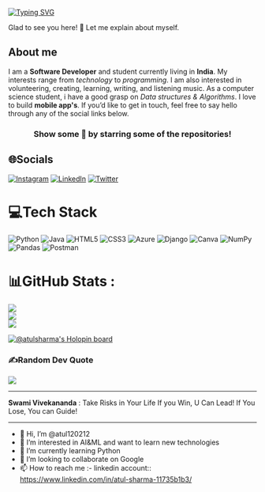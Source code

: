 [![Typing SVG](https://readme-typing-svg.herokuapp.com?font=Fira+Code&size=30&pause=1000&color=0000FF&width=435&lines=%F0%9F%91%8B+Hi+there%2C+I'm+Atul!++%F0%9F%A7%91%F0%9F%8F%BB%E2%80%8D%F0%9F%92%BC;A+software+developer+%F0%9F%92%BB;Tech+Educator++%F0%9F%91%A8%F0%9F%8F%BB%E2%80%8D%F0%9F%92%BB;And+a+Traveller+%F0%9F%9A%80)](https://git.io/typing-svg)

Glad to see you here!  🤩
Let me explain about myself.

## About me

I am a **Software Developer** and student currently living in **India**. My interests range from *technology* to *programming*. I am also interested in volunteering, creating, learning, writing, and listening music.
As a computer science student, i have a good grasp on *Data structures & Algorithms*. I love to build **mobile app's**. If you’d like to get in touch, feel free to say hello through any of the social links below.
<div align="center">

### Show some 💓 by starring some of the repositories!
</div>


## 🌐Socials
[![Instagram](https://img.shields.io/badge/Instagram-%23E4405F.svg?logo=Instagram&logoColor=white)]() [![LinkedIn](https://img.shields.io/badge/LinkedIn-%230077B5.svg?logo=linkedin&logoColor=white)](https://www.linkedin.com/in/atul-sharma-11735b1b3/) [![Twitter](https://img.shields.io/badge/Twitter-%231DA1F2.svg?logo=Twitter&logoColor=white)](https://twitter.com/Atulsharma2002) 

# 💻Tech Stack
![Python](https://img.shields.io/badge/python-3670A0?style=for-the-badge&logo=python&logoColor=ffdd54) ![Java](https://img.shields.io/badge/java-%23ED8B00.svg?style=for-the-badge&logo=java&logoColor=white) ![HTML5](https://img.shields.io/badge/html5-%23E34F26.svg?style=for-the-badge&logo=html5&logoColor=white) ![CSS3](https://img.shields.io/badge/css3-%231572B6.svg?style=for-the-badge&logo=css3&logoColor=white) ![Azure](https://img.shields.io/badge/azure-%230072C6.svg?style=for-the-badge&logo=azure-devops&logoColor=white) ![Django](https://img.shields.io/badge/django-%23092E20.svg?style=for-the-badge&logo=django&logoColor=white)  ![Canva](https://img.shields.io/badge/Canva-%2300C4CC.svg?style=for-the-badge&logo=Canva&logoColor=white) ![NumPy](https://img.shields.io/badge/numpy-%23013243.svg?style=for-the-badge&logo=numpy&logoColor=white) ![Pandas](https://img.shields.io/badge/pandas-%23150458.svg?style=for-the-badge&logo=pandas&logoColor=white) ![Postman](https://img.shields.io/badge/Postman-FF6C37?style=for-the-badge&logo=postman&logoColor=white) 
# 📊GitHub Stats :
![](https://github-readme-stats.vercel.app/api?username=atul120212&theme=ayu-mirage&hide_border=false&include_all_commits=false&count_private=false)<br/>
![](https://github-readme-streak-stats.herokuapp.com/?user=atul120212&theme=ayu-mirage&hide_border=false)<br/>
![](https://github-readme-stats.vercel.app/api/top-langs/?username=atul120212&theme=ayu-mirage&hide_border=false&include_all_commits=false&count_private=false&layout=compact)


[![@atulsharma's Holopin board](https://holopin.me/atulsharma)](https://holopin.io/@atulsharma)


### ✍️Random Dev Quote
![](https://quotes-github-readme.vercel.app/api?type=horizontal&theme=light)

---



**Swami Vivekananda** : Take Risks in Your Life If you Win, U Can Lead! If You Lose, You can Guide!

---

- 👋 Hi, I’m @atul120212
- 👀 I’m interested in AI&ML and want to learn new technologies
- 🌱 I’m currently learning Python
- 💞️ I’m looking to collaborate on Google
- 📫 How to reach me :- linkedin account:: https://www.linkedin.com/in/atul-sharma-11735b1b3/

<!---
atul120212/atul120212 is a ✨ special ✨ repository because its `README.md` (this file) appears on your GitHub profile.
You can click the Preview link to take a look at your changes.
--->

